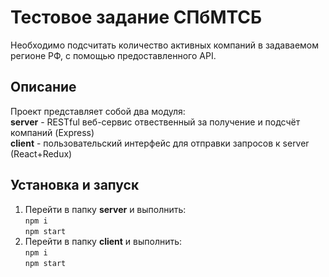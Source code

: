 # Тестовое задание СПбМТСБ

Необходимо подсчитать количество активных компаний в задаваемом регионе РФ, с помощью
предоставленного API.

## Описание
Проект представляет собой два модуля: \
**server** - RESTful веб-сервис отвественный за получение и подсчёт компаний (Express)\
**client** - пользовательский интерфейс для отправки запросов к server (React+Redux)

## Установка и запуск
1) Перейти в папку **server** и выполнить: \
   `npm i` \
   `npm start`
2) Перейти в папку **client** и выполнить: \
   `npm i` \
   `npm start`